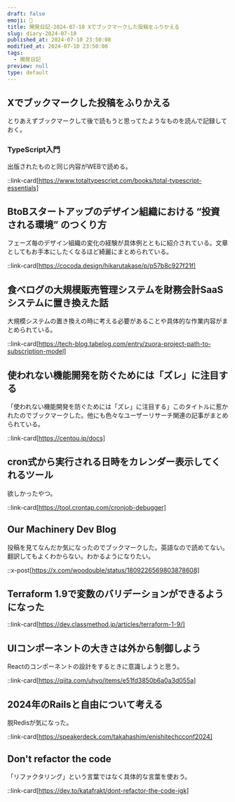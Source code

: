 ```yaml
---
draft: false
emoji: 🍓
title: 開発日記-2024-07-10 Xでブックマークした投稿をふりかえる
slug: diary-2024-07-10
published_at: 2024-07-10 23:50:08
modified_at: 2024-07-10 23:50:08
tags:
  - 開発日記
preview: null
type: default
---
```


## Xでブックマークした投稿をふりかえる

とりあえずブックマークして後で読もうと思ってたようなものを読んで記録しておく。

### TypeScript入門

出版されたものと同じ内容がWEBで読める。

::link-card[https://www.totaltypescript.com/books/total-typescript-essentials]

## BtoBスタートアップのデザイン組織における “投資される環境” のつくり方

フェーズ毎のデザイン組織の変化の経験が具体例とともに紹介されている。文章としてもお手本にしたくなるほど綺麗にまとめられている。

::link-card[https://cocoda.design/hikarutakase/p/p57b8c927f21f]

## 食べログの大規模販売管理システムを財務会計SaaSシステムに置き換えた話

大規模システムの置き換えの時に考える必要があることや具体的な作業内容がまとめられている。

::link-card[https://tech-blog.tabelog.com/entry/zuora-project-path-to-subscription-model]

## 使われない機能開発を防ぐためには「ズレ」に注目する

「使われない機能開発を防ぐためには「ズレ」に注目する」このタイトルに惹かれたのでブックマークした。他にも色々なユーザーリサーチ関連の記事がまとめられている。

::link-card[https://centou.jp/docs]

## cron式から実行される日時をカレンダー表示してくれるツール

欲しかったやつ。

::link-card[https://tool.crontap.com/cronjob-debugger]

## Our Machinery Dev Blog

投稿を見てなんだか気になったのでブックマークした。英語なので読めてない。翻訳してもよくわからない。わかるようになりたい。

::x-post[https://x.com/woodouble/status/1809226569803878608]

## Terraform 1.9で変数のバリデーションができるようになった

::link-card[https://dev.classmethod.jp/articles/terraform-1-9/]

## UIコンポーネントの大きさは外から制御しよう

Reactのコンポーネントの設計をするときに意識しようと思う。

::link-card[https://qiita.com/uhyo/items/e51fd3850b6a0a3d055a]

## 2024年のRailsと自由について考える

脱Redisが気になった。

::link-card[https://speakerdeck.com/takahashim/enishitechcconf2024]

## Don't refactor the code

「リファクタリング」という言葉ではなく具体的な言葉を使おう。

::link-card[https://dev.to/katafrakt/dont-refactor-the-code-igk]
